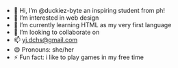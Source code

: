 - 👋 Hi, I’m @duckiez-byte an inspiring student from ph!
- 👀 I’m interested in web design
- 🌱 I’m currently learning HTML as my very first language
- 💞️ I’m looking to collaborate on 
- 📫 yj.dchs@gmail.com
- 😄 Pronouns: she/her
- ⚡ Fun fact: i like to play games in my free time 

<!---
duckiez-byte/duckiez-byte is a ✨ special ✨ repository because its `README.md` (this file) appears on your GitHub profile.
You can click the Preview link to take a look at your changes.
--->
